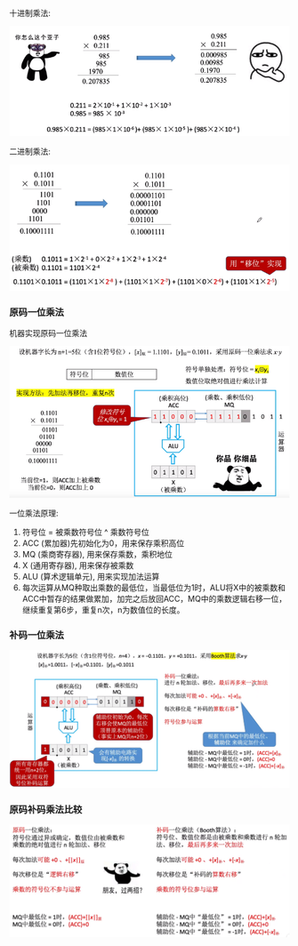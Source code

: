 
十进制乘法:

<img src="../../images/QQ截图20201204173122.png">

二进制乘法:

<img src="../../images/QQ截图20201204173633.png">

### 原码一位乘法

机器实现原码一位乘法

<img src="../../images/QQ截图20201204191002.png">


一位乘法原理:

1. 符号位 = 被乘数符号位 ^ 乘数符号位
2. ACC (累加器)先初始化为0，用来保存乘积高位
3. MQ (乘商寄存器), 用来保存乘数，乘积地位
4. X (通用寄存器), 用来保存被乘数
5. ALU (算术逻辑单元), 用来实现加法运算
6. 每次运算从MQ种取出乘数的最低位，当最低位为1时，ALU将X中的被乘数和ACC中暂存的结果做累加，加完之后放回ACC，MQ中的乘数逻辑右移一位，继续重复第6步，重复n次，n为数值位的长度。


### 补码一位乘法

<img src="../../images/QQ截图20201204194710.png">


### 原码补码乘法比较

<img src="../../images/QQ截图20201204194032.png">




